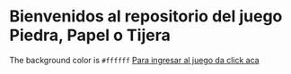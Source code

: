 # Bienvenidos al repositorio del juego Piedra, Papel o Tijera
The background color is `#ffffff`
[Para ingresar al juego da click aca]([https://pages.github.com/](https://6526bb20c0461f7c9b2d0b9c--inspiring-seahorse-5516d3.netlify.app/)https://6526bb20c0461f7c9b2d0b9c--inspiring-seahorse-5516d3.netlify.app/)
